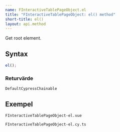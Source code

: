 ```yaml
---
name: FInteractiveTablePageObject.el
title: "FInteractiveTablePageObject: el() method"
short-title: el()
layout: api.method
---
```


Get root element.

## Syntax

```ts nocompile nolint
el();
```

### Returvärde

`DefaultCypressChainable`

## Exempel

```import static
FInteractiveTablePageObject-el.vue
```

```import
FInteractiveTablePageObject-el.cy.ts
```
